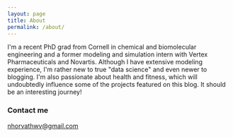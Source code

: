 ```yaml
---
layout: page
title: About
permalink: /about/
---
```


I'm a recent PhD grad from Cornell in chemical and biomolecular engineering and a former modeling and simulation intern with Vertex Pharmaceuticals and Novartis.
Although I have extensive modeling experience, I'm rather new to true "data science" and even newer to blogging.
I'm also passionate about health and fitness, which will undoubtedly influence some of the projects featured on this blog.
It should be an interesting journey!

### Contact me

[nhorvathwv@gmail.com](mailto:nhorvathwv@gmail.com)
